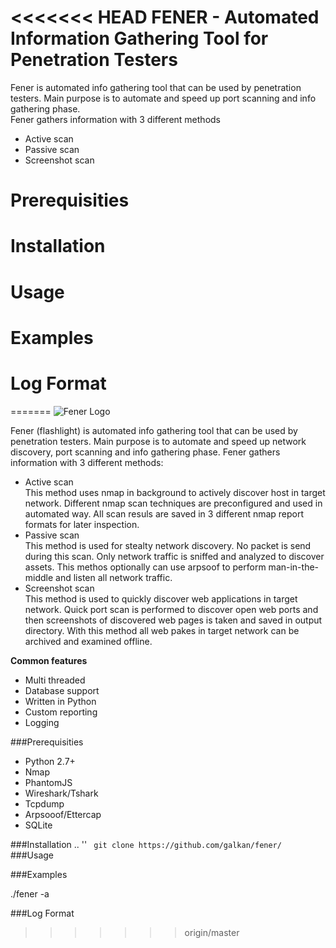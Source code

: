 <<<<<<< HEAD
FENER - Automated Information Gathering Tool for Penetration Testers 
=====

Fener is automated info gathering tool that can be used by penetration testers. Main purpose is to automate and speed up port scanning and info gathering phase.  
Fener gathers information with 3 different methods 

- Active scan
- Passive scan
- Screenshot scan 

Prerequisities
===

Installation
=====

Usage
=====

Examples 
=====

Log Format
=====
=======
![Fener Logo](https://github.com/galkan/fener/blob/master/images/fener_desc3.png)  



Fener (flashlight) is automated info gathering tool that can be used by penetration testers. Main purpose is to automate and speed up network discovery, port scanning and info gathering phase.
Fener gathers information with 3 different methods:

- Active scan  
This method uses nmap in background to actively discover host in target network. Different nmap scan techniques are preconfigured and used in automated way. All scan resuls are saved in 3 different nmap report formats for later inspection. 
- Passive scan  
This method is used for stealty network discovery. No packet is send during this scan. Only network traffic is sniffed and analyzed to discover assets. This methos optionally can use arpsoof to perform man-in-the-middle and listen all network traffic. 
- Screenshot scan   
This method is used to quickly discover web applications in target network. Quick port scan is performed to discover open web ports and then screenshots of discovered web pages is taken and saved in output directory. With this method all web pakes in target network can be archived and examined offline. 

**Common features**
- Multi threaded 
- Database support
- Written in Python
- Custom reporting
- Logging 


###Prerequisities
- Python 2.7+ 
- Nmap
- PhantomJS
- Wireshark/Tshark
- Tcpdump
- Arpsooof/Ettercap
- SQLite


###Installation
..
''
`` 
git clone https://github.com/galkan/fener/
`` 
###Usage



###Examples 

./fener -a 

###Log Format
>>>>>>> origin/master
